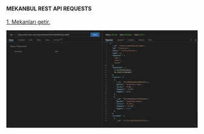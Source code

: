 #### MEKANBUL REST API REQUESTS

[1. Mekanları getir.](https://odev5.rizaer.repl.co/api/mekanlar/637a5cc6db5632bcaac3a606)

![alt text](https://github.com/sneerx/mekanbul/blob/odev5/photos/1.png)


